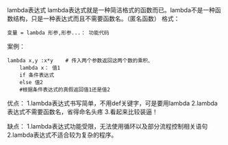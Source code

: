 lambda表达式
lambda表达式就是一种简洁格式的函数而已。lambda不是一种函数结构，只是一种表达式而且不需要函数名。（匿名函数）
格式：

    变量 = lambda 形参,形参...： 功能代码


案例：

    lambda x,y :x*y    # 传入两个参数返回这两个数的乘积、
        lambda x： 值1  
        if 条件表达式 
        else 值2 
        #根据条件表达式的真假返回值1还是值2  
    
优点：
1.lambda表达式书写简单，不用def关键字，可是要用lambda
2.lambda表达式不需要函数名，省得命名头疼
3.看起来比较装逼！  

缺点：
1.lambda表达式功能受限，无法使用循环以及部分流程控制相关语句
2.lambda表达式不适合较为复杂的程序。
